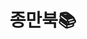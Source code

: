 ---
title: "종만북📚"
category_title: "jongmanbook"
layout: category-unit
author_profile: true
permalink: /algorithm/jongmanbook
---